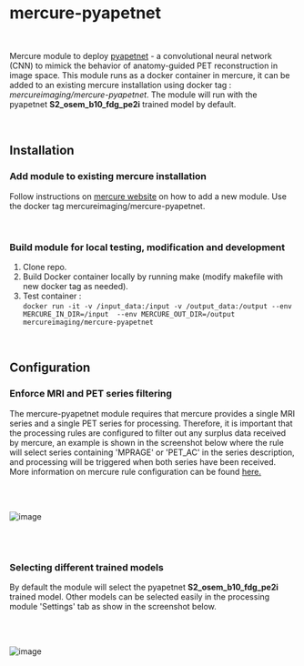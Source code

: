 # **mercure-pyapetnet**
<br>

Mercure module to deploy [pyapetnet](https://github.com/gschramm/pyapetnet) - a convolutional neural network (CNN) to mimick the behavior of anatomy-guided PET reconstruction in image space. This module runs as a docker container in mercure, it can be added to an existing mercure installation using docker tag : *mercureimaging/mercure-pyapetnet*. The module will run with the pyapetnet **S2_osem_b10_fdg_pe2i** trained model by default.

<br>

## **Installation**

### Add module to existing mercure installation
Follow instructions on [mercure website](https://mercure-imaging.org) on how to add a new module. Use the docker tag mercureimaging/mercure-pyapetnet.

<br>

### Build module for local testing, modification and development
1. Clone repo.
2. Build Docker container locally by running make (modify makefile with new docker tag as needed).
3. Test container :\
`docker run -it -v /input_data:/input -v /output_data:/output --env MERCURE_IN_DIR=/input  --env MERCURE_OUT_DIR=/output mercureimaging/mercure-pyapetnet`

<br>

## **Configuration**

### Enforce MRI and PET series filtering
The mercure-pyapetnet module requires that mercure provides a single MRI series and a single PET series for processing. Therefore, it is important that the processing rules are configured to filter out any surplus data received by mercure, an example is shown in the screenshot below where the rule will select series containing 'MPRAGE' or 'PET_AC' in the series description, and processing will be triggered when both series have been received. More information on mercure rule configuration can be found [here.](https://mercure-imaging.org/docs/usage.html)

<br>
<br>

![image](https://github.com/mercure-imaging/mercure-pyapetnet/assets/61509531/59a815b3-5ff1-4357-b506-4d926c87d636)

<br>
<br>

### Selecting different trained models
By default the module will select the pyapetnet **S2_osem_b10_fdg_pe2i** trained model. Other models can be selected easily in the processing module 'Settings' tab as show in the screenshot below.

<br>
<br>

![image](https://github.com/mercure-imaging/mercure-pyapetnet/assets/61509531/6c1fa463-d563-47dc-a252-b9f5f4a196a5)

<br>
<br>


